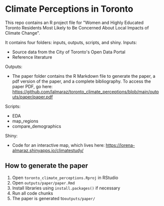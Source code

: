 # Climate Perceptions in Toronto

This repo contains an R project file for "Women and Highly Educated Toronto Residents Most Likely to Be Concerned About Local Impacts of Climate Change".

It contains four folders: inputs, outputs, scripts, and shiny.
Inputs:
- Source data from the City of Toronto's Open Data Portal
- Reference literature

Outputs:
- The paper folder contains the R Markdown file to generate the paper, a pdf version of the paper, and a complete bibliography. To access the paper PDF, go here: https://github.com/lalmaraz/toronto_climate_perceptions/blob/main/outputs/paper/paper.pdf

Scripts:
- EDA
- map_regions
- compare_demographics

Shiny:
- Code for an interactive map, which lives here: https://lorena-almaraz.shinyapps.io/climatestudy/

## How to generate the paper
1. Open `toronto_climate_perceptions.Rproj` in RStudio
2. Open `outputs/paper/paper.Rmd` 
3. Install libraries using `install.packages()` if necessary
4. Run all code chunks
5. The paper is generated to`outputs/paper/`
